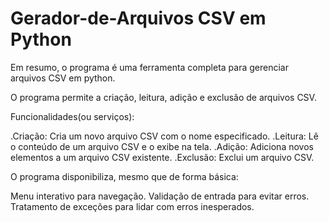 # Gerador-de-Arquivos CSV em Python
Em resumo, o programa é uma ferramenta completa para gerenciar arquivos CSV em python.

O programa permite a criação, leitura, adição e exclusão de arquivos CSV.

Funcionalidades(ou serviços):

.Criação: Cria um novo arquivo CSV com o nome especificado.
.Leitura: Lê o conteúdo de um arquivo CSV e o exibe na tela.
.Adição: Adiciona novos elementos a um arquivo CSV existente.
.Exclusão: Exclui um arquivo CSV.

O programa disponibiliza, mesmo que de forma básica:

Menu interativo para navegação.
Validação de entrada para evitar erros.
Tratamento de exceções para lidar com erros inesperados.
